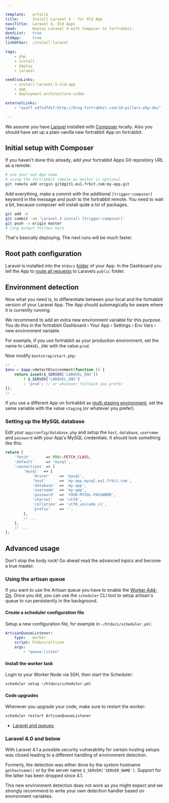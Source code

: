 ```yaml
---

template:   article
title:      Install Laravel 4 - for Old App
naviTitle:  Laravel 4, Old Apps
lead:       Deploy Laravel 4 with Composer to fortrabbit.
dontList:   true
oldApp:     true
linkOther:  /install-laravel

tags:
    - php
    - install
    - deploy
    - laravel

seeAlsoLinks:
    - install-laravel-5-old-app
    - app
    - deployment-architecture-video

externalLinks:
    - "asaff sdfsdfdsf:http://blog.fortrabbit.com/10-pillars-php-dev"

---
```


We assume you have [Laravel](http://laravel.com/docs/4.2/installation) installed with [Composer](https://getcomposer.org/doc/00-intro.md) locally. Also you should have set up a plain vanilla new fortrabbit App on fortrabbit.


## Initial setup with Composer

If you haven't done this already, add your fortrabbit Apps Git repository URL as a remote:

```bash
# use your own App name
# using the fortrabbit remote as master is optional
git remote add origin git@git1.eu1.frbit.com:my-app.git
```

Add everything, make a commit with the additional `[trigger:composer]` keyword in the message and push to the fortrabbit remote. You need to wait a bit, because composer will install quite a lot of packages.

```bash
git add -A
git commit -am 'Laravel 4 install [trigger:composer]'
git push -u origin master
# long output follows here
```
That's basically deploying. The next runs will be much faster.

## Root path configuration

Laravel is installed into the `htdocs` [folder](directory-structure) of your App. In the Dashboard you tell the App to [route all requests](domains#toc-set-a-custom-root-path) to Laravels `public` folder.

## Environment detection

Now what you need is, to differentiate between your local and the fortrabbit version of your Laravel App. The App should automagically be aware where it is currently running. 

We recommend to add an extra new environment variable for this purpose. You do this in the fortrabbit Dashboard › Your App › Settings › Env Vars › new environment variable.

For example, if you use fortrabbit as your production environment, set the name to `LARAVEL_ENV` with the value `prod`.

Now modify `bootstrap/start.php`:

```php
// ..
$env = $app->detectEnvironment(function () {
    return isset($_SERVER['LARAVEL_ENV'])
        ? $_SERVER['LARAVEL_ENV']
        : 'prod'; // or whatever fallback you prefer
});
// ..
```

If you use a different App on fortrabbit as [multi staging environment](multi-staging), set the same variable with the value `staging` (or whatever you prefer).

### Setting up the MySQL database

Edit your `app/config/database.php` and setup the `host`, `database`, `username` and `password` with your App's MySQL credentials. It should look something like this:

```php
return [
    'fetch'       => PDO::FETCH_CLASS,
    'default'     => 'mysql',
    'connections' => [
        'mysql'  => [
            'driver'    => 'mysql',
            'host'      => 'my-app.mysql.eu1.frbit.com',
            'database'  => 'my-app',
            'username'  => 'my-app',
            'password'  => 'YOUR-MYSQL-PASSWORD',
            'charset'   => 'utf8',
            'collation' => 'utf8_unicode_ci',
            'prefix'    => '',
        ],
        // ...
    ],
    // ...
];
```


## Advanced usage

Don't stop the body rock! Go ahead read the advanced topics and become a true master.


### Using the artisan queue

If you want to use the Artisan queue you have to enable the [Worker Add-On](workers). Once you did, you can use the `scheduler` CLI tool to setup artisan's queue to run persistently in the background.

#### Create a scheduler configuration file

Setup a new configuration file, for example in `~/htdocs/scheduler.yml`:

```yml
ArtisanQueueListener:
    type:   worker
    script: htdocs/artisan
    args:
        - "queue:listen"
```

#### Install the worker task

Login to your Worker Node via SSH, then start the Scheduler:

```bash
scheduler setup ~/htdocs/scheduler.yml
```

#### Code upgrades

Whenever you upgrade your code, make sure to restart the worker:

```bash
scheduler restart ArtisanQueueListener
```

* [Laravel and queues](http://laravel.com/docs/4.2/queues).


### Laravel 4.0 and below

With Laravel 4.1 a possible security vulnerability for certain hosting setups was closed leading to a different handling of environment detection.

Formerly, the detection was either done by the system hostname `gethostname()` or by the server name `$_SERVER['SERVER_NAME']`. Support for the latter has been dropped since 4.1.

This new environment detection does not work as you might expect and we strongly recommend to write your own detection handler based on environment variables. 
